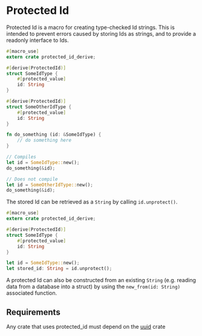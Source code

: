 # Protected Id

Protected Id is a macro for creating type-checked Id strings. This is intended to prevent errors caused by storing Ids as strings, and to provide a readonly interface to Ids.

```rust
#[macro_use]
extern crate protected_id_derive;

#[derive(ProtectedId)]
struct SomeIdType {
    #[protected_value]
    id: String
}

#[derive(ProtectedId)]
struct SomeOtherIdType {
    #[protected_value]
    id: String
}

fn do_something (id: &SomeIdType) {
    // do something here
}

// Compiles
let id = SomeIdType::new();
do_something(&id);

// Does not compile
let id = SomeOtherIdType::new();
do_something(&id);

```

The stored Id can be retrieved as a `String` by calling `id.unprotect()`.

```rust
#[macro_use]
extern crate protected_id_derive;

#[derive(ProtectedId)]
struct SomeIdType {
    #[protected_value]
    id: String
}

let id = SomeIdType::new();
let stored_id: String = id.unprotect();
```

A protected Id can also be constructed from an existing `String` (e.g. reading data from a database into a struct) by using the `new_from(id: String)` associated function.

## Requirements

Any crate that uses protected_id must depend on the [uuid](https://crates.io/crates/uuid) crate
